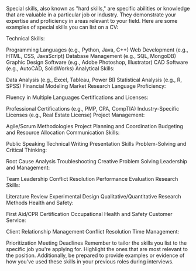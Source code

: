 Special skills, also known as "hard skills," are specific abilities or knowledge that are valuable in a particular job or industry. They demonstrate your expertise and proficiency in areas relevant to your field. Here are some examples of special skills you can list on a CV:

Technical Skills:

Programming Languages (e.g., Python, Java, C++)
Web Development (e.g., HTML, CSS, JavaScript)
Database Management (e.g., SQL, MongoDB)
Graphic Design Software (e.g., Adobe Photoshop, Illustrator)
CAD Software (e.g., AutoCAD, SolidWorks)
Analytical Skills:

Data Analysis (e.g., Excel, Tableau, Power BI)
Statistical Analysis (e.g., R, SPSS)
Financial Modeling
Market Research
Language Proficiency:

Fluency in Multiple Languages
Certifications and Licenses:

Professional Certifications (e.g., PMP, CPA, CompTIA)
Industry-Specific Licenses (e.g., Real Estate License)
Project Management:

Agile/Scrum Methodologies
Project Planning and Coordination
Budgeting and Resource Allocation
Communication Skills:

Public Speaking
Technical Writing
Presentation Skills
Problem-Solving and Critical Thinking:

Root Cause Analysis
Troubleshooting
Creative Problem Solving
Leadership and Management:

Team Leadership
Conflict Resolution
Performance Evaluation
Research Skills:

Literature Review
Experimental Design
Qualitative/Quantitative Research Methods
Health and Safety:

First Aid/CPR Certification
Occupational Health and Safety
Customer Service:

Client Relationship Management
Conflict Resolution
Time Management:

Prioritization
Meeting Deadlines
Remember to tailor the skills you list to the specific job you're applying for. Highlight the ones that are most relevant to the position. Additionally, be prepared to provide examples or evidence of how you've used these skills in your previous roles during interviews.
